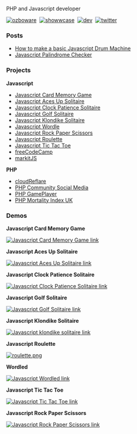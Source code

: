 PHP and Javascript developer

[![ozboware](https://user-images.githubusercontent.com/95859352/151281781-99d8f6a8-9cd5-4818-82cd-ab77d3d87b37.png)](https://ozboware.co.uk)&nbsp;
[![showwcase](https://user-images.githubusercontent.com/95859352/151281694-4403a0f4-f7ab-429e-95eb-f681d001ad67.png)](https://www.showwcase.com/ozboware)&nbsp;
[![dev](https://user-images.githubusercontent.com/95859352/151281739-2ba60423-e761-44ad-850b-6625e30dfa21.png)](https://dev.to/ozboware)&nbsp;
[![twitter](https://user-images.githubusercontent.com/95859352/151281575-964fd906-97c4-478f-ae77-b523c5118c7e.png)](https://twitter.com/ozboware)

### Posts
- [How to make a basic Javascript Drum Machine](https://www.showwcase.com/show/15202/how-to-make-a-basic-javascript-drum-machine)
- [Javascript Palindrome Checker](https://www.showwcase.com/show/15007/javascript-palindrome-checker)

### Projects
**Javascript**
- [Javascript Card Memory Game](https://github.com/ozboware/Javascript-Card-Memory-Game)
- [Javascript Aces Up Solitaire](https://github.com/ozboware/Javascript-Aces-Up-Solitaire)
- [Javascript Clock Patience Solitaire](https://github.com/ozboware/Javascript-Clock-Patience-Solitaire)
- [Javascript Golf Solitaire](https://github.com/ozboware/Javascript-Golf-Solitaire)
- [Javascript Klondike Solitaire](https://github.com/ozboware/Javascript-Solitaire)
- [Javascript Wordle](https://github.com/ozboware/wordled)
- [Javascript Rock Paper Scissors](https://github.com/ozboware/javascript-rock-paper-scissors)
- [Javascript Roulette](https://github.com/ozboware/javascript-roulette)
- [Javascript Tic Tac Toe](https://github.com/ozboware/javascript-tic-tac-toe)
- [freeCodeCamp](https://github.com/ozboware/freeCodeCamp)
- [markitJS](https://github.com/ozboware/markitJS)

**PHP**
- [cloudReflare](https://github.com/ozboware/cloudReflare)
- [PHP Community Social Media](https://github.com/ozboware/php-community-social-media)
- [PHP GamePlayer](https://github.com/ozboware/php-gameplayer)
- [PHP Mortality Index UK](https://github.com/ozboware/php-mortality-index-uk)

### Demos

**Javascript Card Memory Game**

[![Javascript Card Memory Game link](https://project-assets.showwcase.com/16379/1657714063112-4.png)](https://ozboware.github.io/Javascript-Card-Memory-Game/)

**Javascript Aces Up Solitaire**

[![Javascript Aces Up Solitaire link](https://project-assets.showwcase.com/16379/1657713766637-1.png)](https://ozboware.github.io/Javascript-Aces-Up-Solitaire/)

**Javascript Clock Patience Solitaire**

[![Javascript Clock Patience Solitaire link](https://project-assets.showwcase.com/16379/1657713674238-4.png)](https://ozboware.github.io/Javascript-Clock-Patience-Solitaire/)

**Javascript Golf Solitaire**

[![Javascript Golf Solitaire link](https://project-assets.showwcase.com/16379/1657713591120-1.png)](https://ozboware.github.io/Javascript-Golf-Solitaire/)

**Javascript Klondike Solitaire**

[![Javascript klondike solitaire link](https://project-assets.showwcase.com/16379/1657713445916-2.png)](https://ozboware.github.io/Javascript-Solitaire/)

**Javascript Roulette**

[![roulette.png](https://project-assets.showwcase.com/16379/1643248828017-roulette.png)](https://ozboware.github.io/javascript-roulette/)

**Wordled**

[![Javascript Wordled link](https://project-assets.showwcase.com/16379/1643248860960-wordledss.png)](https://ozboware.github.io/wordled/)

**Javascript Tic Tac Toe**

[![Javascript Tic Tac Toe link](https://project-assets.showwcase.com/16379/1657713854973-1.png)](https://codepen.io/ozboware/full/eYVXpdd)

**Javascript Rock Paper Scissors**

[![Javascript Rock Paper Scissors link](https://project-assets.showwcase.com/16379/1657714280731-1.PNG)](https://ozboware.github.io/javascript-rock-paper-scissors/)
